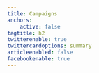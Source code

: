 ```yaml
---
title: Campaigns
anchors:
    active: false
tagtitle: h2
twitterenable: true
twittercardoptions: summary
articleenabled: false
facebookenable: true
---
```


